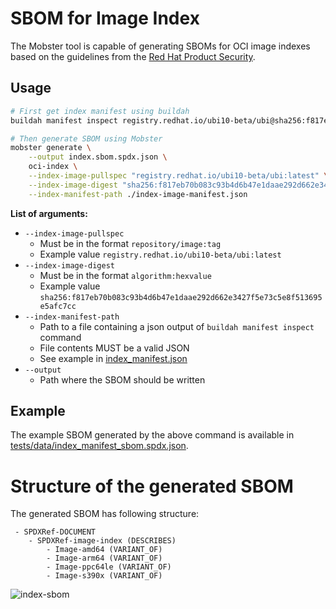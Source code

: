 # SBOM for Image Index

The Mobster tool is capable of generating SBOMs for OCI image indexes based
on the guidelines from the
[Red Hat Product Security](https://github.com/RedHatProductSecurity/security-data-guidelines).

## Usage

```bash
# First get index manifest using buildah
buildah manifest inspect registry.redhat.io/ubi10-beta/ubi@sha256:f817eb70b083c93b4d6b47e1daae292d662e3427f5e73c5e8f513695e5afc7cc > ./index-image-manifest.json

# Then generate SBOM using Mobster
mobster generate \
    --output index.sbom.spdx.json \
    oci-index \
    --index-image-pullspec "registry.redhat.io/ubi10-beta/ubi:latest" \
    --index-image-digest "sha256:f817eb70b083c93b4d6b47e1daae292d662e3427f5e73c5e8f513695e5afc7cc" \
    --index-manifest-path ./index-image-manifest.json
```


**List of arguments:**

- `--index-image-pullspec`
  - Must be in the format `repository/image:tag`
  - Example value `registry.redhat.io/ubi10-beta/ubi:latest`
- `--index-image-digest`
  - Must be in the format `algorithm:hexvalue`
  - Example value `sha256:f817eb70b083c93b4d6b47e1daae292d662e3427f5e73c5e8f513695e5afc7cc`
- `--index-manifest-path`
  - Path to a file containing a json output of `buildah manifest inspect` command
  - File contents MUST be a valid JSON
  - See example in [index_manifest.json](https://github.com/konflux-ci/mobster/blob/main/tests/data/index_manifest.json)
- `--output`
  - Path where the SBOM should be written


## Example

The example SBOM generated by the above command is available in
[tests/data/index_manifest_sbom.spdx.json](https://github.com/konflux-ci/mobster/blob/main/tests/data/index_manifest_sbom.spdx.json).

# Structure of the generated SBOM

The generated SBOM has following structure:
```
 - SPDXRef-DOCUMENT
    - SPDXRef-image-index (DESCRIBES)
        - Image-amd64 (VARIANT_OF)
        - Image-arm64 (VARIANT_OF)
        - Image-ppc64le (VARIANT_OF)
        - Image-s390x (VARIANT_OF)
```

![index-sbom](../img/index-image.spdx.svg)
